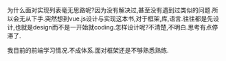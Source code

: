 为什么面对实现列表毫无思路呢?因为没有解决过,甚至没有遇到过类似的问题.所以会无从下手.突然想到vue.js设计与实现这本书,对于框架,库,语言.往往都是先设计,也就是design而不是一开始就coding.怎样设计呢?不清楚,不明白.思考有点停滞了.





我目前的前端学习情况.不成体系.面对框架还是不够熟悉熟练.
